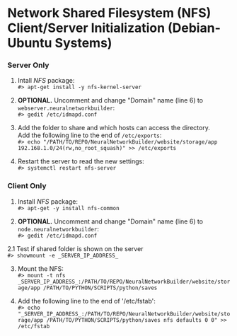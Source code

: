 # Network Shared Filesystem (NFS) Client/Server Initialization (Debian-Ubuntu Systems)

### Server Only
1. Intall _NFS_ package: <br>
`#> apt-get install -y nfs-kernel-server` <br>

2. **OPTIONAL.** Uncomment and change "Domain" name (line 6) to `webserver.neuralnetworkbuilder`: <br>
`#> gedit /etc/idmapd.conf` <br>

3. Add the folder to share and which hosts can access the directory. <br>
Add the following line to the end of `/etc/exports`: <br>
`#> echo "/PATH/TO/REPO/NeuralNetworkBuilder/website/storage/app 192.168.1.0/24(rw,no_root_squash)" >> /etc/exports` <br>

4. Restart the server to read the new settings: <br>
`#> systemctl restart nfs-server` <br>


### Client Only
1. Install _NFS_ package: <br>
`#> apt-get -y install nfs-common` <br>

2. **OPTIONAL.** Uncomment and change "Domain" name (line 6) to `node.neuralnetworkbuilder`: <br>
`#> gedit /etc/idmapd.conf` <br>

2.1 Test if shared folder is shown on the server <br>
`#> showmount -e _SERVER_IP_ADDRESS_` <br>

3. Mount the NFS: <br>
`#> mount -t nfs _SERVER_IP_ADDRESS_:/PATH/TO/REPO/NeuralNetworkBuilder/website/storage/app /PATH/TO/PYTHON/SCRIPTS/python/saves` <br>

4. Add the following line to the end of '/etc/fstab': <br>
`#> echo "_SERVER_IP_ADDRESS_:/PATH/TO/REPO/NeuralNetworkBuilder/website/storage/app /PATH/TO/PYTHON/SCRIPTS/python/saves nfs defaults 0 0" >> /etc/fstab` <br>
